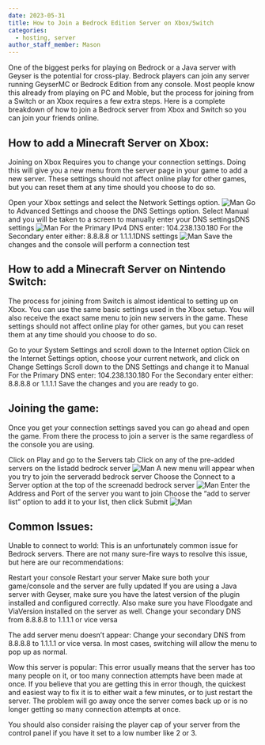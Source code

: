 ```yaml
---
date: 2023-05-31
title: How to Join a Bedrock Edition Server on Xbox/Switch
categories:
  - hosting, server
author_staff_member: Mason
---
```


One of the biggest perks for playing on Bedrock or a Java server with Geyser is the potential for cross-play. Bedrock players can join any server running GeyserMC or Bedrock Edition from any console. Most people know this already from playing on PC and Moble, but the process for joining from a Switch or an Xbox requires a few extra steps. Here is a complete breakdown of how to join a Bedrock server from Xbox and Switch so you can join your friends online.

## How to add a Minecraft Server on Xbox:

Joining on Xbox Requires you to change your connection settings. Doing this will give you a new menu from the server page in your game to add a new server. These settings should not affect online play for other games, but you can reset them at any time should you choose to do so.

Open your Xbox settings and select the Network Settings option.
![Man](https://img.mcxleague.cf/Discord_aFjEAuVwo5.jpg)
Go to Advanced Settings and choose the DNS Settings option.
Select Manual and you will be taken to a screen to manually enter your DNS settingsDNS settings
![Man](https://img.mcxleague.cf/Discord_ZsEos8p6Wf.jpg)
For the Primary IPv4 DNS enter: 104.238.130.180
For the Secondary enter either: 8.8.8.8 or 1.1.1.1DNS settings
![Man](https://img.mcxleague.cf/image_2021-10-05_161444.jpg)
Save the changes and the console will perform a connection test
 

## How to add a Minecraft Server on Nintendo Switch:
The process for joining from Switch is almost identical to setting up on Xbox. You can use the same basic settings used in the Xbox setup. You will also receive the exact same menu to join new servers in the game. These settings should not affect online play for other games, but you can reset them at any time should you choose to do so.

Go to your System Settings and scroll down to the Internet option
Click on the Internet Settings option, choose your current network, and click on Change Settings
Scroll down to the DNS Settings and change it to Manual
For the Primary DNS enter: 104.238.130.180
For the Secondary enter either: 8.8.8.8 or 1.1.1.1
Save the changes and you are ready to go.
 

## Joining the game:
Once you get your connection settings saved you can go ahead and open the game. From there the process to join a server is the same regardless of the console you are using.

Click on Play and go to the Servers tab
Click on any of the pre-added servers on the listadd bedrock server
![Man](https://img.mcxleague.cf/bedrock-server-list.png)
A new menu will appear when you try to join the serveradd bedrock server
Choose the Connect to a Server option at the top of the screenadd bedrock server
![Man](https://img.mcxleague.cf/add-bedrock-server-1.png)
Enter the Address and Port of the server you want to join
Choose the “add to server list” option to add it to your list, then click Submit
![Man](https://img.mcxleague.cf/add-bedrock-server-2.png)

## Common Issues:
Unable to connect to world:
This is an unfortunately common issue for Bedrock servers. There are not many sure-fire ways to resolve this issue, but here are our recommendations:

Restart your console
Restart your server
Make sure both your game/console and the server are fully updated
If you are using a Java server with Geyser, make sure you have the latest version of the plugin installed and configured correctly. Also make sure you have Floodgate and ViaVersion installed on the server as well.
Change your secondary DNS from 8.8.8.8 to 1.1.1.1 or vice versa
 
The add server menu doesn’t appear:
Change your secondary DNS from 8.8.8.8 to 1.1.1.1 or vice versa. In most cases, switching will allow the menu to pop up as normal.

Wow this server is popular:
This error usually means that the server has too many people on it, or too many connection attempts have been made at once. If you believe that you are getting this in error though, the quickest and easiest way to fix it is to either wait a few minutes, or to just restart the server. The problem will go away once the server comes back up or is no longer getting so many connection attempts at once.

You should also consider raising the player cap of your server from the control panel if you have it set to a low number like 2 or 3.
